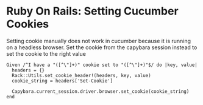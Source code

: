 # Ruby On Rails: Setting Cucumber Cookies

Setting cookie manually does not work in cucumber because it is running on a headless browser.
Set the cookie from the capybara session instead to set the cookie to the right value

```
Given /^I have a "([^\"]+)" cookie set to "([^\"]+)"$/ do |key, value|
  headers = {}
  Rack::Utils.set_cookie_header!(headers, key, value)
  cookie_string = headers['Set-Cookie']

  Capybara.current_session.driver.browser.set_cookie(cookie_string)
end
```

